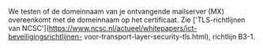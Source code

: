 We testen of de domeinnaam van je ontvangende mailserver (MX) overeenkomt 
met de domeinnaam op het certificaat. Zie ['TLS-richtlijnen van 
NCSC'](https://www.ncsc.nl/actueel/whitepapers/ict-beveiligingsrichtlijnen-
voor-transport-layer-security-tls.html), richtlijn B3-1.
